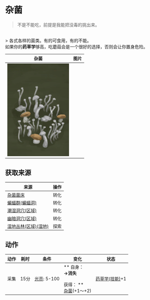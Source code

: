 # 杂菌  
> 不是不能吃，前提是我能把没毒的挑出来。  
<br>  
> 各式各样的菌类。有的可食用，有的不能。<br>如果你的<b>药草学</b>够高，吃蘑菇会是一个很好的选择，否则会让你置身危险。<br>  
  
  杂菌  |   图片   
 ----  |  ----:   
   |  <img decoding="async" src="Sprite/AssortedMushroomsPlant.png" href="a.md" style="max-width:300px;max-height:300px;">   
  
## 获取来源  
来源  |  操作  
----  |  ----  
[杂菌菌床](MushroomBedAssorted.md)  |  转化  
[蝙蝠群(蝙蝠洞)](BatColony.md)  |  转化  
[潮湿洞穴(区域)](DampChamber.md)  |  转化  
[幽暗洞穴(区域)](DarkCave.md)  |  转化  
[湿地丛林(区域)(湿地)](Wetlands.md)  |  探索  
## 动作  
动作  |  耗时  |  条件  |  变化  |  状态  
----  |  ----  |  ----  |  ----  |  ----  
采集<br>  |  15分  |  [光亮](Light.md): 5-100  |  ** 自身：**<br>→消失<br><br>** 获得： **<br>  [杂菌](AssortedMushrooms.md)(+1～+2)<br>  |  [药草学(技能)](Skill_Herbology.md)+1  


<script>document.title="杂菌 - 卡牌生存百科 Card Survival Wiki";</script>